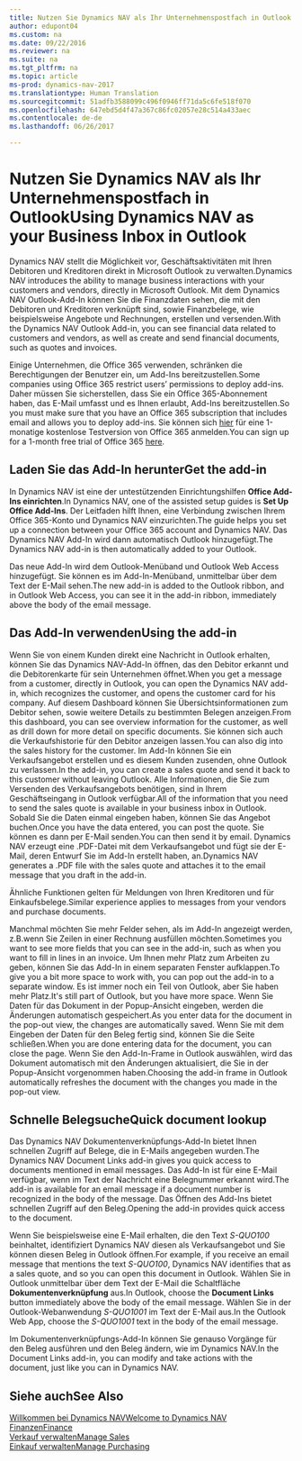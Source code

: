 ```yaml
---
title: Nutzen Sie Dynamics NAV als Ihr Unternehmenspostfach in Outlook
author: edupont04
ms.custom: na
ms.date: 09/22/2016
ms.reviewer: na
ms.suite: na
ms.tgt_pltfrm: na
ms.topic: article
ms-prod: dynamics-nav-2017
ms.translationtype: Human Translation
ms.sourcegitcommit: 51adfb3588099c496f0946ff71da5c6fe518f070
ms.openlocfilehash: 647ebd5d4f47a367c86fc02057e28c514a433aec
ms.contentlocale: de-de
ms.lasthandoff: 06/26/2017

---
```


# <a name="using-dynamics-nav-as-your-business-inbox-in-outlook"></a><span data-ttu-id="5c8b8-102">Nutzen Sie Dynamics NAV als Ihr Unternehmenspostfach in Outlook</span><span class="sxs-lookup"><span data-stu-id="5c8b8-102">Using Dynamics NAV as your Business Inbox in Outlook</span></span>
<span data-ttu-id="5c8b8-103">Dynamics NAV stellt die Möglichkeit vor, Geschäftsaktivitäten mit Ihren Debitoren und Kreditoren direkt in Microsoft Outlook zu verwalten.</span><span class="sxs-lookup"><span data-stu-id="5c8b8-103">Dynamics NAV introduces the ability to manage business interactions with your customers and vendors, directly in Microsoft Outlook.</span></span> <span data-ttu-id="5c8b8-104">Mit dem Dynamics NAV Outlook-Add-In können Sie die Finanzdaten sehen, die mit den Debitoren und Kreditoren verknüpft sind, sowie Finanzbelege, wie beispielsweise Angebote und Rechnungen, erstellen und versenden.</span><span class="sxs-lookup"><span data-stu-id="5c8b8-104">With the Dynamics NAV Outlook Add-in, you can see financial data related to customers and vendors, as well as create and send financial documents, such as quotes and invoices.</span></span>  

<span data-ttu-id="5c8b8-105">Einige Unternehmen, die Office 365 verwenden, schränken die Berechtigungen der Benutzer ein, um Add-Ins bereitzustellen.</span><span class="sxs-lookup"><span data-stu-id="5c8b8-105">Some companies using Office 365 restrict users’ permissions to deploy add-ins.</span></span> <span data-ttu-id="5c8b8-106">Daher müssen Sie sicherstellen, dass Sie ein Office 365-Abonnement haben, das E-Mail umfasst und es Ihnen erlaubt, Add-Ins bereitzustellen.</span><span class="sxs-lookup"><span data-stu-id="5c8b8-106">So you must make sure that you have an Office 365 subscription that includes email and allows you to deploy add-ins.</span></span> <span data-ttu-id="5c8b8-107">Sie können sich [hier](https://products.office.com/try) für eine 1-monatige kostenlose Testversion von Office 365 anmelden.</span><span class="sxs-lookup"><span data-stu-id="5c8b8-107">You can sign up for a 1-month free trial of Office 365 [here](https://products.office.com/try).</span></span>  

## <a name="get-the-add-in"></a><span data-ttu-id="5c8b8-108">Laden Sie das Add-In herunter</span><span class="sxs-lookup"><span data-stu-id="5c8b8-108">Get the add-in</span></span>
<span data-ttu-id="5c8b8-109">In Dynamics NAV ist eine der untestützenden Einrichtungshilfen **Office Add-Ins einrichten**.</span><span class="sxs-lookup"><span data-stu-id="5c8b8-109">In Dynamics NAV, one of the assisted setup guides is **Set Up Office Add-Ins**.</span></span> <span data-ttu-id="5c8b8-110">Der Leitfaden hilft Ihnen, eine Verbindung zwischen Ihrem Office 365-Konto und Dynamics NAV einzurichten.</span><span class="sxs-lookup"><span data-stu-id="5c8b8-110">The guide helps you  set up a connection between your Office 365 account and Dynamics NAV.</span></span> <span data-ttu-id="5c8b8-111">Das Dynamics NAV Add-In wird dann automatisch Outlook hinzugefügt.</span><span class="sxs-lookup"><span data-stu-id="5c8b8-111">The Dynamics NAV add-in is then automatically added to your Outlook.</span></span>  

<span data-ttu-id="5c8b8-112">Das neue Add-In wird dem Outlook-Menüband und Outlook Web Access hinzugefügt. Sie können es im Add-In-Menüband, unmittelbar über dem Text der E-Mail sehen.</span><span class="sxs-lookup"><span data-stu-id="5c8b8-112">The new add-in is added to the Outlook ribbon, and in Outlook Web Access, you can see it in the add-in ribbon, immediately above the body of the email message.</span></span>  

## <a name="using-the-add-in"></a><span data-ttu-id="5c8b8-113">Das Add-In verwenden</span><span class="sxs-lookup"><span data-stu-id="5c8b8-113">Using the add-in</span></span>
<span data-ttu-id="5c8b8-114">Wenn Sie von einem Kunden direkt eine Nachricht in Outlook erhalten, können Sie das Dynamics NAV-Add-In öffnen, das den Debitor erkannt und die Debitorenkarte für sein Unternehmen öffnet.</span><span class="sxs-lookup"><span data-stu-id="5c8b8-114">When you get a message from a customer, directly in Outlook, you can open the Dynamics NAV add-in, which recognizes the customer, and opens the customer card for his company.</span></span> <span data-ttu-id="5c8b8-115">Auf diesem Dashboard können Sie Übersichtsinformationen zum Debitor sehen, sowie weitere Details zu bestimmten Belegen anzeigen.</span><span class="sxs-lookup"><span data-stu-id="5c8b8-115">From this dashboard, you can see overview information for the customer, as well as drill down for more detail on specific documents.</span></span> <span data-ttu-id="5c8b8-116">Sie können sich auch die Verkaufshistorie für den Debitor anzeigen lassen.</span><span class="sxs-lookup"><span data-stu-id="5c8b8-116">You can also dig into the sales history for the customer.</span></span>
<span data-ttu-id="5c8b8-117">Im Add-In können Sie ein Verkaufsangebot erstellen und es diesem Kunden zusenden, ohne Outlook zu verlassen.</span><span class="sxs-lookup"><span data-stu-id="5c8b8-117">In the add-in, you can create a sales quote and send it back to this customer without leaving Outlook.</span></span> <span data-ttu-id="5c8b8-118">Alle Informationen, die Sie zum Versenden des Verkaufsangebots benötigen, sind in Ihrem Geschäftseingang in Outlook verfügbar.</span><span class="sxs-lookup"><span data-stu-id="5c8b8-118">All of the information that you need to send the sales quote is available in your business inbox in Outlook.</span></span>  
<span data-ttu-id="5c8b8-119">Sobald Sie die Daten einmal eingeben haben, können Sie das Angebot buchen.</span><span class="sxs-lookup"><span data-stu-id="5c8b8-119">Once you have the data entered, you can post the quote.</span></span> <span data-ttu-id="5c8b8-120">Sie können es dann per E-Mail senden.</span><span class="sxs-lookup"><span data-stu-id="5c8b8-120">You can then send it by email.</span></span> <span data-ttu-id="5c8b8-121">Dynamics NAV erzeugt eine .PDF-Datei mit dem Verkaufsangebot und fügt sie der E-Mail, deren Entwurf Sie im Add-In erstellt haben, an.</span><span class="sxs-lookup"><span data-stu-id="5c8b8-121">Dynamics NAV generates a .PDF file with the sales quote and attaches it to the email message that you draft in the add-in.</span></span>  

<span data-ttu-id="5c8b8-122">Ähnliche Funktionen gelten für Meldungen von Ihren Kreditoren und für Einkaufsbelege.</span><span class="sxs-lookup"><span data-stu-id="5c8b8-122">Similar experience applies to messages from your vendors and purchase documents.</span></span>  

<span data-ttu-id="5c8b8-123">Manchmal möchten Sie mehr Felder sehen, als im Add-In angezeigt werden, z.B.wenn Sie Zeilen in einer Rechnung ausfüllen möchten.</span><span class="sxs-lookup"><span data-stu-id="5c8b8-123">Sometimes you want to see more fields that you can see in the add-in, such as when you want to fill in lines in an invoice.</span></span> <span data-ttu-id="5c8b8-124">Um Ihnen mehr Platz zum Arbeiten zu geben, können Sie das Add-In in einem separaten Fenster aufklappen.</span><span class="sxs-lookup"><span data-stu-id="5c8b8-124">To give you a bit more space to work with, you can pop out the add-in to a separate window.</span></span> <span data-ttu-id="5c8b8-125">Es ist immer noch ein Teil von Outlook, aber Sie haben mehr Platz.</span><span class="sxs-lookup"><span data-stu-id="5c8b8-125">It's still part of Outlook, but you have more space.</span></span> <span data-ttu-id="5c8b8-126">Wenn Sie Daten für das Dokument in der Popup-Ansicht eingeben, werden die Änderungen automatisch gespeichert.</span><span class="sxs-lookup"><span data-stu-id="5c8b8-126">As you enter data for the document in the pop-out view, the changes are automatically saved.</span></span> <span data-ttu-id="5c8b8-127">Wenn Sie mit dem Eingeben der Daten für den Beleg fertig sind, können Sie die Seite schließen.</span><span class="sxs-lookup"><span data-stu-id="5c8b8-127">When you are done entering data for the document, you can close the page.</span></span> <span data-ttu-id="5c8b8-128">Wenn Sie den Add-In-Frame in Outlook auswählen, wird das Dokument automatisch mit den Änderungen aktualisiert, die Sie in der Popup-Ansicht vorgenommen haben.</span><span class="sxs-lookup"><span data-stu-id="5c8b8-128">Choosing the add-in frame in Outlook automatically refreshes the document with the changes you made in the pop-out view.</span></span>  

## <a name="quick-document-lookup"></a><span data-ttu-id="5c8b8-129">Schnelle Belegsuche</span><span class="sxs-lookup"><span data-stu-id="5c8b8-129">Quick document lookup</span></span>
<span data-ttu-id="5c8b8-130">Das Dynamics NAV Dokumentenverknüpfungs-Add-In bietet Ihnen schnellen Zugriff auf Belege, die in E-Mails angegeben wurden.</span><span class="sxs-lookup"><span data-stu-id="5c8b8-130">The Dynamics NAV Document Links add-in gives you quick access to documents mentioned in email messages.</span></span> <span data-ttu-id="5c8b8-131">Das Add-In ist für eine E-Mail verfügbar, wenn im Text der Nachricht eine Belegnummer erkannt wird.</span><span class="sxs-lookup"><span data-stu-id="5c8b8-131">The add-in is available for an email message if a document number is recognized in the body of the message.</span></span> <span data-ttu-id="5c8b8-132">Das Öffnen des Add-Ins bietet schnellen Zugriff auf den Beleg.</span><span class="sxs-lookup"><span data-stu-id="5c8b8-132">Opening the add-in provides quick access to the document.</span></span>  

<span data-ttu-id="5c8b8-133">Wenn Sie beispielsweise eine E-Mail erhalten, die den Text *S-QUO100* beinhaltet, identifiziert Dynamics NAV diesen als Verkaufsangebot und Sie können diesen Beleg in Outlook öffnen.</span><span class="sxs-lookup"><span data-stu-id="5c8b8-133">For example, if you receive an email message that mentions the text *S-QUO100*, Dynamics NAV identifies that as a sales quote, and so you can open this document in Outlook.</span></span> <span data-ttu-id="5c8b8-134">Wählen Sie in Outlook unmittelbar über dem Text der E-Mail die Schaltfläche **Dokumentenverknüpfung** aus.</span><span class="sxs-lookup"><span data-stu-id="5c8b8-134">In Outlook, choose the **Document Links** button immediately above the body of the email message.</span></span> <span data-ttu-id="5c8b8-135">Wählen Sie in der Outlook-Webanwendung *S-QUO1001* im Text der E-Mail aus.</span><span class="sxs-lookup"><span data-stu-id="5c8b8-135">In the Outlook Web App, choose the *S-QUO1001* text in the body of the email message.</span></span>  

<span data-ttu-id="5c8b8-136">Im Dokumentenverknüpfungs-Add-In können Sie genauso Vorgänge für den Beleg ausführen und den Beleg ändern, wie im Dynamics NAV.</span><span class="sxs-lookup"><span data-stu-id="5c8b8-136">In the Document Links add-in, you can modify and take actions with the document, just like you can in Dynamics NAV.</span></span>

## <a name="see-also"></a><span data-ttu-id="5c8b8-137">Siehe auch</span><span class="sxs-lookup"><span data-stu-id="5c8b8-137">See Also</span></span>
[<span data-ttu-id="5c8b8-138">Willkommen bei Dynamics NAV</span><span class="sxs-lookup"><span data-stu-id="5c8b8-138">Welcome to Dynamics NAV</span></span>](across-get-started.md)  
[<span data-ttu-id="5c8b8-139">Finanzen</span><span class="sxs-lookup"><span data-stu-id="5c8b8-139">Finance</span></span>](finance-setup.md)  
[<span data-ttu-id="5c8b8-140">Verkauf verwalten</span><span class="sxs-lookup"><span data-stu-id="5c8b8-140">Manage Sales</span></span>](sales-manage-sales.md)  
[<span data-ttu-id="5c8b8-141">Einkauf verwalten</span><span class="sxs-lookup"><span data-stu-id="5c8b8-141">Manage Purchasing</span></span>](purchasing-manage-purchasing.md)  

